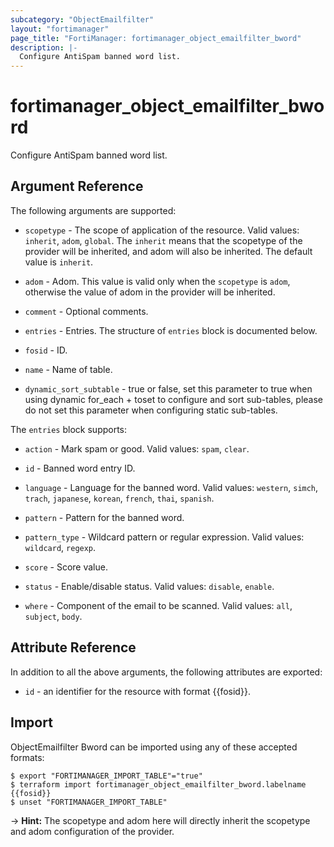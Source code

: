 ```yaml
---
subcategory: "ObjectEmailfilter"
layout: "fortimanager"
page_title: "FortiManager: fortimanager_object_emailfilter_bword"
description: |-
  Configure AntiSpam banned word list.
---
```


# fortimanager_object_emailfilter_bword
Configure AntiSpam banned word list.

## Argument Reference


The following arguments are supported:

* `scopetype` - The scope of application of the resource. Valid values: `inherit`, `adom`, `global`. The `inherit` means that the scopetype of the provider will be inherited, and adom will also be inherited. The default value is `inherit`.
* `adom` - Adom. This value is valid only when the `scopetype` is `adom`, otherwise the value of adom in the provider will be inherited.

* `comment` - Optional comments.
* `entries` - Entries. The structure of `entries` block is documented below.
* `fosid` - ID.
* `name` - Name of table.
* `dynamic_sort_subtable` - true or false, set this parameter to true when using dynamic for_each + toset to configure and sort sub-tables, please do not set this parameter when configuring static sub-tables.

The `entries` block supports:

* `action` - Mark spam or good. Valid values: `spam`, `clear`.

* `id` - Banned word entry ID.
* `language` - Language for the banned word. Valid values: `western`, `simch`, `trach`, `japanese`, `korean`, `french`, `thai`, `spanish`.

* `pattern` - Pattern for the banned word.
* `pattern_type` - Wildcard pattern or regular expression. Valid values: `wildcard`, `regexp`.

* `score` - Score value.
* `status` - Enable/disable status. Valid values: `disable`, `enable`.

* `where` - Component of the email to be scanned. Valid values: `all`, `subject`, `body`.



## Attribute Reference

In addition to all the above arguments, the following attributes are exported:
* `id` - an identifier for the resource with format {{fosid}}.

## Import

ObjectEmailfilter Bword can be imported using any of these accepted formats:
```
$ export "FORTIMANAGER_IMPORT_TABLE"="true"
$ terraform import fortimanager_object_emailfilter_bword.labelname {{fosid}}
$ unset "FORTIMANAGER_IMPORT_TABLE"
```
-> **Hint:** The scopetype and adom here will directly inherit the scopetype and adom configuration of the provider.

